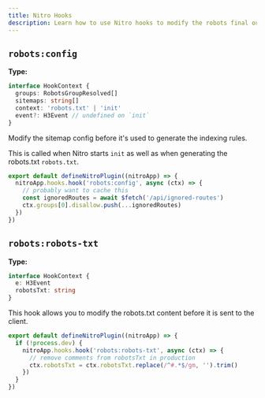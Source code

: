 ```yaml
---
title: Nitro Hooks
description: Learn how to use Nitro hooks to modify the robots final output.
---
```


## `robots:config`

**Type:**

```ts
interface HookContext {
  groups: RobotsGroupResolved[]
  sitemaps: string[]
  context: 'robots.txt' | 'init'
  event?: H3Event // undefined on `init`
}
```

Modify the sitemap config before it's used to generate the indexing rules.

This is called when Nitro starts `init` as well as when generating the robots.txt `robots.txt`.

```ts [server/plugins/robots-ignore-routes.ts]
export default defineNitroPlugin((nitroApp) => {
  nitroApp.hooks.hook('robots:config', async (ctx) => {
    // probably want to cache this
    const ignoredRoutes = await $fetch('/api/ignored-routes')
    ctx.groups[0].disallow.push(...ignoredRoutes)
  })
})
```

## `robots:robots-txt`

**Type:**

```ts
interface HookContext {
  e: H3Event
  robotsTxt: string
}
```

This hook allows you to modify the robots.txt content before it is sent to the client.

```ts [server/plugins/robots-remove-comments.ts]
export default defineNitroPlugin((nitroApp) => {
  if (!process.dev) {
    nitroApp.hooks.hook('robots:robots-txt', async (ctx) => {
      // remove comments from robotsTxt in production
      ctx.robotsTxt = ctx.robotsTxt.replace(/^#.*$/gm, '').trim()
    })
  }
})
```

